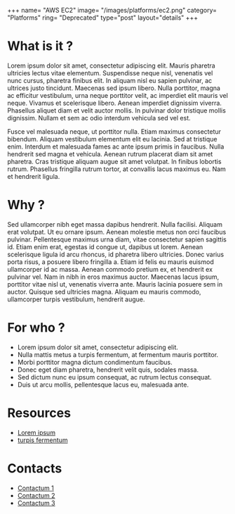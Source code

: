 +++
name= "AWS EC2"
image= "/images/platforms/ec2.png"
category= "Platforms"
ring= "Deprecated"
type="post"
layout="details"
+++

# What is it ?
Lorem ipsum dolor sit amet, consectetur adipiscing elit. Mauris pharetra ultricies lectus vitae elementum. Suspendisse neque nisl, venenatis vel nunc cursus, pharetra finibus elit. In aliquam nisl eu sapien pulvinar, ac ultrices justo tincidunt. Maecenas sed ipsum libero. Nulla porttitor, magna ac efficitur vestibulum, urna neque porttitor velit, ac imperdiet elit mauris vel neque. Vivamus et scelerisque libero. Aenean imperdiet dignissim viverra. Phasellus aliquet diam et velit auctor mollis. In pulvinar dolor tristique mollis dignissim. Nullam et sem ac odio interdum vehicula sed vel est.

Fusce vel malesuada neque, ut porttitor nulla. Etiam maximus consectetur bibendum. Aliquam vestibulum elementum elit eu lacinia. Sed at tristique enim. Interdum et malesuada fames ac ante ipsum primis in faucibus. Nulla hendrerit sed magna et vehicula. Aenean rutrum placerat diam sit amet pharetra. Cras tristique aliquam augue sit amet volutpat. In finibus lobortis rutrum. Phasellus fringilla rutrum tortor, at convallis lacus maximus eu. Nam et hendrerit ligula.

# Why ?
Sed ullamcorper nibh eget massa dapibus hendrerit. Nulla facilisi. Aliquam erat volutpat. Ut eu ornare ipsum. Aenean molestie metus non orci faucibus pulvinar. Pellentesque maximus urna diam, vitae consectetur sapien sagittis id. Etiam enim erat, egestas id congue ut, dapibus ut lorem. Aenean scelerisque ligula id arcu rhoncus, id pharetra libero ultricies. Donec varius porta risus, a posuere libero fringilla a. Etiam id felis eu mauris euismod ullamcorper id ac massa. Aenean commodo pretium ex, et hendrerit ex pulvinar vel. Nam in nibh in eros maximus auctor. Maecenas lacus ipsum, porttitor vitae nisl ut, venenatis viverra ante. Mauris lacinia posuere sem in auctor. Quisque sed ultricies magna. Aliquam eu mauris commodo, ullamcorper turpis vestibulum, hendrerit augue.

# For who ?
* Lorem ipsum dolor sit amet, consectetur adipiscing elit.
* Nulla mattis metus a turpis fermentum, at fermentum mauris porttitor.
* Morbi porttitor magna dictum condimentum faucibus.
* Donec eget diam pharetra, hendrerit velit quis, sodales massa.
* Sed dictum nunc eu ipsum consequat, ac rutrum lectus consequat.
* Duis ut arcu mollis, pellentesque lacus eu, malesuada ante.

# Resources
- [Lorem ipsum]()
- [turpis fermentum]()

# Contacts
- [Contactum 1]()
- [Contactum 2]()
- [Contactum 3]()